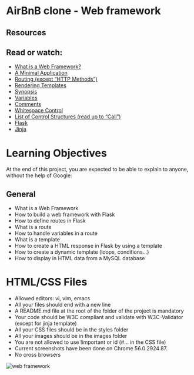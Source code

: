 # **AirBnB clone - Web framework**

## Resources

## **Read or watch:**

* [What is a Web Framework?](https://intelegain-technologies.medium.com/what-are-web-frameworks-and-why-you-need-them-c4e8806bd0fb)
* [A Minimal Application](https://flask.palletsprojects.com/en/2.0.x/quickstart/#a-minimal-application)
* [Routing (except “HTTP Methods”)](https://flask.palletsprojects.com/en/2.0.x/quickstart/#routing)
* [Rendering Templates](https://flask.palletsprojects.com/en/2.0.x/quickstart/#rendering-templates)
* [Synopsis](https://jinja.palletsprojects.com/en/2.9.x/templates/#synopsis)
* [Variables](https://jinja.palletsprojects.com/en/2.9.x/templates/#variables)
* [Comments](https://jinja.palletsprojects.com/en/2.9.x/templates/#comments)
* [Whitespace Control](https://jinja.palletsprojects.com/en/2.9.x/templates/#whitespace-control)
* [List of Control Structures (read up to “Call”)](https://jinja.palletsprojects.com/en/2.9.x/templates/#list-of-control-structures)
* [Flask](https://palletsprojects.com/p/flask/)
* [Jinja](https://jinja.palletsprojects.com/en/2.9.x/templates/)

# Learning Objectives

At the end of this project, you are expected to be able to explain to anyone, without the help of Google:
## **General**

- What is a Web Framework
- How to build a web framework with Flask
- How to define routes in Flask
- What is a route
- How to handle variables in a route
- What is a template
- How to create a HTML response in Flask by using a template
- How to create a dynamic template (loops, conditions…)
- How to display in HTML data from a MySQL database

# HTML/CSS Files

* Allowed editors: vi, vim, emacs
* All your files should end with a new line
* A README.md file at the root of the folder of the project is mandatory
* Your code should be W3C compliant and validate with W3C-Validator (except for jinja template)
* All your CSS files should be in the styles folder
* All your images should be in the images folder
* You are not allowed to use !important or id (#... in the CSS file)
* Current screenshots have been done on Chrome 56.0.2924.87.
* No cross browsers

![web framework]()


